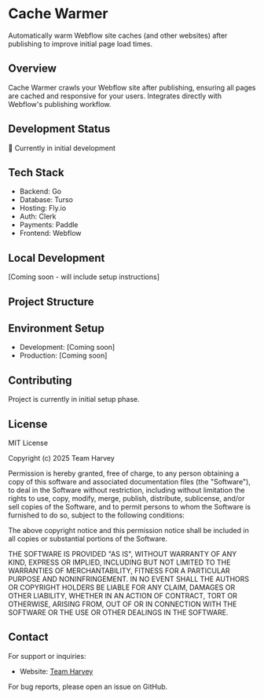 # Cache Warmer

Automatically warm Webflow site caches (and other websites) after publishing to improve initial page load times.

## Overview

Cache Warmer crawls your Webflow site after publishing, ensuring all pages are cached and responsive for your users. Integrates directly with Webflow's publishing workflow.

## Development Status

🚧 Currently in initial development

## Tech Stack

- Backend: Go
- Database: Turso
- Hosting: Fly.io
- Auth: Clerk
- Payments: Paddle
- Frontend: Webflow

## Local Development

[Coming soon - will include setup instructions]

## Project Structure

## Environment Setup

- Development: [Coming soon]
- Production: [Coming soon]

## Contributing

Project is currently in initial setup phase.

## License

MIT License

Copyright (c) 2025 Team Harvey

Permission is hereby granted, free of charge, to any person obtaining a copy
of this software and associated documentation files (the "Software"), to deal
in the Software without restriction, including without limitation the rights
to use, copy, modify, merge, publish, distribute, sublicense, and/or sell
copies of the Software, and to permit persons to whom the Software is
furnished to do so, subject to the following conditions:

The above copyright notice and this permission notice shall be included in all
copies or substantial portions of the Software.

THE SOFTWARE IS PROVIDED "AS IS", WITHOUT WARRANTY OF ANY KIND, EXPRESS OR
IMPLIED, INCLUDING BUT NOT LIMITED TO THE WARRANTIES OF MERCHANTABILITY,
FITNESS FOR A PARTICULAR PURPOSE AND NONINFRINGEMENT. IN NO EVENT SHALL THE
AUTHORS OR COPYRIGHT HOLDERS BE LIABLE FOR ANY CLAIM, DAMAGES OR OTHER
LIABILITY, WHETHER IN AN ACTION OF CONTRACT, TORT OR OTHERWISE, ARISING FROM,
OUT OF OR IN CONNECTION WITH THE SOFTWARE OR THE USE OR OTHER DEALINGS IN THE
SOFTWARE.

## Contact

For support or inquiries:

- Website: [Team Harvey](https://www.teamharvey.co)

For bug reports, please open an issue on GitHub.
